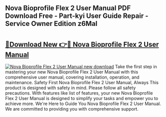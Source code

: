 ## Nova Bioprofile Flex 2 User Manual PDF Download Free - Part-kyi User Guide Repair - Service Owner Edition z6Mal

# <h2><a href="http://cf21130.oget.top/?id=Nova+Bioprofile+Flex+2+User+Manual">🔗Download New 👉🔴 Nova Bioprofile Flex 2 User Manual</a></h2>

[![Nova Bioprofile Flex 2 User Manual new download](https://i.imgur.com/5g1atiW.png)](http://cf21130.oget.top/?id=Nova+Bioprofile+Flex+2+User+Manual)
Take the first step in mastering your new Nova Bioprofile Flex 2 User Manual with this comprehensive user manual, covering installation, operation, and maintenance. Safety First Nova Bioprofile Flex 2 User Manual, Always This product is designed with safety in mind. Please follow all safety precautions. With features like list of features, your new Nova Bioprofile Flex 2 User Manual is designed to simplify your tasks and empower you to achieve more. We're Here to Guide You Nova Bioprofile Flex 2 User Manual. We are committed to providing you with comprehensive support.
